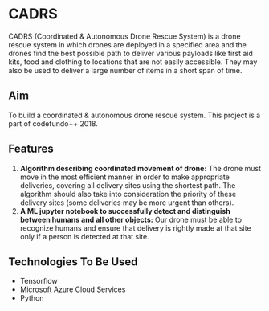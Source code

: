 # CADRS
CADRS (Coordinated & Autonomous Drone Rescue System) is a drone rescue system in which drones are deployed in a specified area and the drones find the best possible path to deliver various payloads like first aid kits, food and clothing to locations that are not easily accessible. They may also be used to deliver a large number of items in a short span of time.
## Aim 
To build a coordinated & autonomous drone rescue system. This project is a part of codefundo++ 2018.
## Features 
1. **Algorithm describing coordinated movement of drone:**
The drone must move in the most efficient manner in order to make appropriate deliveries, covering all delivery sites using the shortest path. The algorithm should also take into consideration the priority of these delivery sites (some deliveries may be more urgent than others).
2. **A ML jupyter notebook to successfully detect and distinguish between humans and all other objects:**
Our drone must be able to recognize humans and ensure that delivery is rightly made at that site only if a person is detected at that site.
## Technologies To Be Used
- Tensorflow
- Microsoft Azure Cloud Services
- Python
